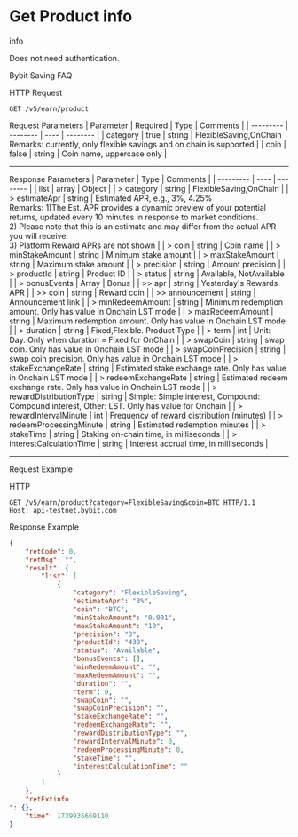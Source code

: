 # Get Product info

info

Does not need authentication.

Bybit Saving FAQ


HTTP Request
```http
GET /v5/earn/product
```

Request Parameters
| Parameter | Required | Type | Comments |
| --------- | -------- | ---- | -------- |
| category | true | string | FlexibleSaving,OnChain <br> Remarks: currently, only flexible savings and on chain is supported |
| coin | false | string | Coin name, uppercase only |

---


Response Parameters
| Parameter | Type | Comments |
| --------- | ---- | -------- |
| list | array | Object |
| > category | string | FlexibleSaving,OnChain |
| > estimateApr | string | Estimated APR, e.g., 3%, 4.25% <br> Remarks: 1)The Est. APR provides a dynamic preview of your potential returns, updated every 10 minutes in response to market conditions. <br> 2) Please note that this is an estimate and may differ from the actual APR you will receive. <br> 3) Platform Reward APRs are not shown |
| > coin | string | Coin name |
| > minStakeAmount | string | Minimum stake amount |
| > maxStakeAmount | string | Maximum stake amount |
| > precision | string | Amount precision |
| > productId | string | Product ID |
| > status | string | Available, NotAvailable |
| > bonusEvents | Array | Bonus |
| >> apr | string | Yesterday's Rewards APR |
| >> coin | string | Reward coin |
| >> announcement | string | Announcement link |
| > minRedeemAmount | string | Minimum redemption amount. Only has value in Onchain LST mode |
| > maxRedeemAmount | string | Maximum redemption amount. Only has value in Onchain LST mode |
| > duration | string | Fixed,Flexible. Product Type |
| > term | int | Unit: Day. Only when duration = Fixed for OnChain |
| > swapCoin | string | swap coin. Only has value in Onchain LST mode |
| > swapCoinPrecision | string | swap coin precision. Only has value in Onchain LST mode |
| > stakeExchangeRate | string | Estimated stake exchange rate. Only has value in Onchain LST mode |
| > redeemExchangeRate | string | Estimated redeem exchange rate. Only has value in Onchain LST mode |
| > rewardDistributionType | string | Simple: Simple interest, Compound: Compound interest, Other: LST. Only has value for Onchain |
| > rewardIntervalMinute | int | Frequency of reward distribution (minutes) |
| > redeemProcessingMinute | string | Estimated redemption minutes |
| > stakeTime | string | Staking on-chain time, in milliseconds |
| > interestCalculationTime | string | Interest accrual time, in milliseconds |

---

Request Example

HTTP
 
  
```http
GET /v5/earn/product?category=FlexibleSaving&coin=BTC HTTP/1.1
Host: api-testnet.bybit.com
```

Response Example
```json
{
    "retCode": 0,
    "retMsg": "",
    "result": {
        "list": [
            {
                "category": "FlexibleSaving",
                "estimateApr": "3%",
                "coin": "BTC",
                "minStakeAmount": "0.001",
                "maxStakeAmount": "10",
                "precision": "8",
                "productId": "430",
                "status": "Available",
                "bonusEvents": [],
                "minRedeemAmount": "",
                "maxRedeemAmount": "",
                "duration": "",
                "term": 0,
                "swapCoin": "",
                "swapCoinPrecision": "",
                "stakeExchangeRate": "",
                "redeemExchangeRate": "",
                "rewardDistributionType": "",
                "rewardIntervalMinute": 0,
                "redeemProcessingMinute": 0,
                "stakeTime": "",
                "interestCalculationTime": ""
            }
        ]
    },
    "retExtinfo
": {},
    "time": 1739935669110
}
```

